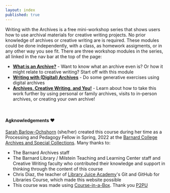 ```yaml
---
layout: index
published: true
---
```


Writing with the Archives is a free mini-workshop series that shows users how to use archival materials for creative writing projects. No prior knowledge of archives or creative writing are is required. These modules could be done independently, with a class, as homework assigments, or in any other way you see fit. There are three workshop modules in the series, all linked in the nav bar at the top of the page:
* **[What is an Archive?](/modules/what-is-an-archive-?)** - Want to know what an archive even is? Or how it might relate to creative writing? Start off with this module
* **[Writing with (Digital) Archives](/modules/writing-with-digital-archives)** -  Do some generative exercises using digital archives
* **[Archives, Creative Writing, and You!](/modules/archives-creative-writing)** - Learn about how to take this work further by using personal or family archives, visits to in-person archives, or creating your own archive!

<br> 

#### Agknowledgements ❤️
[Sarah Barlow-Ochshorn](https://www.linkedin.com/in/sarah-barlow-ochshorn/) (she/her) created this course during her time as a Processing and Pedagogy Fellow in Spring, 2022 at the [Barnard College Archives and Special Collections](https://archives.barnard.edu/). Many thanks to: 

* The Barnard Archives staff
* The Barnard Library / Milstein Teaching and Learning Center staff and Creative Writing faculty who contributed their knowledge and support in thinking through the content of this course 
* Chris Diaz, the teacher of [Library Juice Academy](https://libraryjuiceacademy.com/)'s Git and GitHub for Libraries Course, which made this website possible
* This course was made using [Course-in-a-Box](https://course-in-a-box.p2pu.org/). Thank you [P2PU](https://www.p2pu.org/en/)


<br> 
